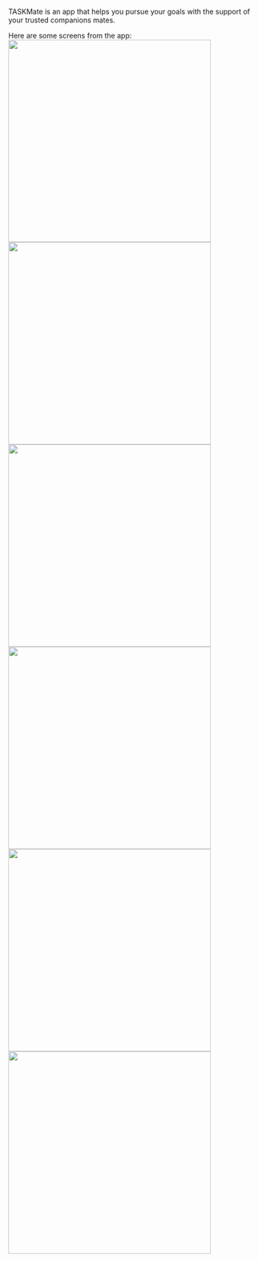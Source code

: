 TASKMate is an app that helps you pursue your goals with the support of your trusted companions mates.

Here are some screens from the app: 
<img width="404" src="https://github.com/user-attachments/assets/fd0f932c-b7fa-4649-9e96-cd3422178950">
<img width="404" src="https://github.com/user-attachments/assets/99e4e229-c389-4bff-bf8a-28862e9ae1f4">
<img width="404" src="https://github.com/user-attachments/assets/188e26be-a2f3-415c-834c-832011deeea8">
<img width="404" src="https://github.com/user-attachments/assets/2688856e-ce57-4c60-a185-bfcc0763cb4f">
<img width="404" src="https://github.com/user-attachments/assets/003df10e-6e19-4d9d-998b-efe10c874a16">
<img width="404" src="https://github.com/user-attachments/assets/e3287fec-7004-4bf0-b1c1-f9246db54c97">

